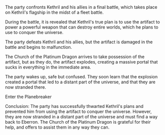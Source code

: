 The party confronts Kethril and his allies in a final battle, which takes place on Kethril's flagship in the midst of a fleet battle.

During the battle, it is revealed that Kethril's true plan is to use the artifact to power a powerful weapon that can destroy entire worlds, which he plans to use to conquer the universe.

The party defeats Kethril and his allies, but the artifact is damaged in the battle and begins to malfunction.

The Church of the Platinum Dragon arrives to take possession of the artifact, but as they do, the artifact explodes, creating a massive portal that sucks in everything in the immediate area.

The party wakes up, safe but confused. They soon learn that the explosion created a portal that led to a distant part of the universe, and that they are now stranded there.

Enter the Planebreaker


Conclusion: The party has successfully thwarted Kethril's plans and prevented him from using the artifact to conquer the universe. However, they are now stranded in a distant part of the universe and must find a way back to Eberron. The Church of the Platinum Dragon is grateful for their help, and offers to assist them in any way they can.